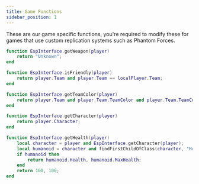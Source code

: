 ```yaml
---
title: Game Functions
sidebar_position: 1
---
```


These are our game specific functions, you're required to modify these for games that use custom replication systems such as Phantom Forces.

```lua
function EspInterface.getWeapon(player)
    return "Unknown";
end

function EspInterface.isFriendly(player)
    return player.Team and player.Team == localPlayer.Team;
end

function EspInterface.getTeamColor(player)
    return player.Team and player.Team.TeamColor and player.Team.TeamColor.Color;
end

function EspInterface.getCharacter(player)
    return player.Character;
end

function EspInterface.getHealth(player)
    local character = player and EspInterface.getCharacter(player);
    local humanoid = character and findFirstChildOfClass(character, "Humanoid");
    if humanoid then
        return humanoid.Health, humanoid.MaxHealth;
    end
    return 100, 100;
end
```
